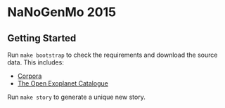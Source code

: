 NaNoGenMo 2015
==============

Getting Started
---------------

Run `make bootstrap` to check the requirements and download the source data.
This includes:

  * [Corpora][corpora]
  * [The Open Exoplanet Catalogue][oec]

Run `make story` to generate a unique new story.


[corpora]: https://github.com/dariusk/corpora
[oec]: https://github.com/OpenExoplanetCatalogue/open_exoplanet_catalogue
